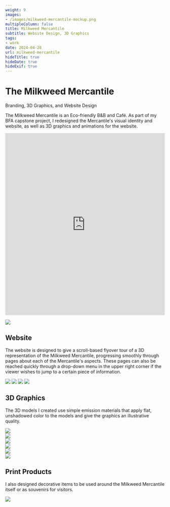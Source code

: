 ```yaml
---
weight: 9
images:
- /images/milkweed-mercantile-mockup.png
multipleColumn: false
title: Milkweed Mercantile
subtitle: Website Design, 3D Graphics
tags:
- work
date: 2024-04-28
url: milkweed-mercantile
hideTitle: true
hideDate: true
hideExif: true
---
```

<div class="project-text">

# The Milkweed Mercantile
<div class="subtitle">Branding, 3D Graphics, and Website Design</div>

The Milkweed Mercantile is an Eco-friendly B&B and Café. As part of my BFA capstone project, I redesigned the Mercantile's visual identity and website, as well as 3D graphics and animations for the website.

<iframe width="100%" height="575px" src="https://www.youtube.com/embed/dd3qMgbhRSY?si=X2yFTbN_oAvJgOHS" title="YouTube video player" frameborder="0" allow="accelerometer; autoplay; clipboard-write; encrypted-media; gyroscope; picture-in-picture; web-share" referrerpolicy="strict-origin-when-cross-origin" allowfullscreen></iframe>

![](/images/milkweed-mercantile/MilkweedMercantile_Home_Mockup.jpg)

## Website
The website is designed to give a scroll-based flyover tour of a 3D representation of the Milkweed Mercantile, progressing smoothly through pages about each of the  Mercantile's aspects. These pages can also be reached quickly through a drop-down menu in the upper right corner if the viewer wishes to jump to a certain piece of information.

![](/images/milkweed-mercantile/MilkweedMercantile_Mercantile_Mockup.jpg)
![](/images/milkweed-mercantile/MilkweedMercantile_Mercantile.jpg)
![](/images/milkweed-mercantile/MilkweedMercantile_Rooms_Mockup.jpg)
![](/images/milkweed-mercantile/MilkweedMercantile_Rooms.jpg)

## 3D Graphics
The 3D models I created use simple emission materials that apply flat, unshadowed color to the models and give the graphics an illustrative quality.

<div class="flexy two-column-flex">
    <div class="flexy-item">
        <img src="/images/milkweed-mercantile/MilkweedMercantile_Model1_Shaded.png">
    </div>
    <div class="flexy-item">
        <img src="/images/milkweed-mercantile/MilkweedMercantile_Model1_Unshaded.png">
    </div>
</div>

<div class="flexy two-column-flex">
    <div class="flexy-item">
        <img src="/images/milkweed-mercantile/MilkweedMercantile_Model2_Shaded.png">
    </div>
    <div class="flexy-item">
        <img src="/images/milkweed-mercantile/MilkweedMercantile_Model2_Unshaded.png">
    </div>
</div>

<div class="flexy two-column-flex">
    <div class="flexy-item">
        <img src="/images/milkweed-mercantile/MilkweedMercantile_Model3_Shaded.png">
    </div>
    <div class="flexy-item">
        <img src="/images/milkweed-mercantile/MilkweedMercantile_Model3_Unshaded.png">
    </div>
</div>

## Print Products
I also designed decorative items to be used around the Milkweed Mercantile itself or as souvenirs for visitors.

![](/images/milkweed-mercantile/MilkweedMercantile_Poster.jpg)
    
</div>